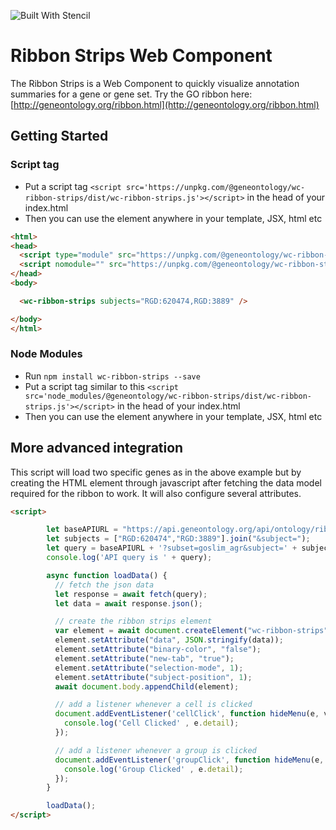 ![Built With Stencil](https://img.shields.io/badge/-Built%20With%20Stencil-16161d.svg?logo=data%3Aimage%2Fsvg%2Bxml%3Bbase64%2CPD94bWwgdmVyc2lvbj0iMS4wIiBlbmNvZGluZz0idXRmLTgiPz4KPCEtLSBHZW5lcmF0b3I6IEFkb2JlIElsbHVzdHJhdG9yIDE5LjIuMSwgU1ZHIEV4cG9ydCBQbHVnLUluIC4gU1ZHIFZlcnNpb246IDYuMDAgQnVpbGQgMCkgIC0tPgo8c3ZnIHZlcnNpb249IjEuMSIgaWQ9IkxheWVyXzEiIHhtbG5zPSJodHRwOi8vd3d3LnczLm9yZy8yMDAwL3N2ZyIgeG1sbnM6eGxpbms9Imh0dHA6Ly93d3cudzMub3JnLzE5OTkveGxpbmsiIHg9IjBweCIgeT0iMHB4IgoJIHZpZXdCb3g9IjAgMCA1MTIgNTEyIiBzdHlsZT0iZW5hYmxlLWJhY2tncm91bmQ6bmV3IDAgMCA1MTIgNTEyOyIgeG1sOnNwYWNlPSJwcmVzZXJ2ZSI%2BCjxzdHlsZSB0eXBlPSJ0ZXh0L2NzcyI%2BCgkuc3Qwe2ZpbGw6I0ZGRkZGRjt9Cjwvc3R5bGU%2BCjxwYXRoIGNsYXNzPSJzdDAiIGQ9Ik00MjQuNywzNzMuOWMwLDM3LjYtNTUuMSw2OC42LTkyLjcsNjguNkgxODAuNGMtMzcuOSwwLTkyLjctMzAuNy05Mi43LTY4LjZ2LTMuNmgzMzYuOVYzNzMuOXoiLz4KPHBhdGggY2xhc3M9InN0MCIgZD0iTTQyNC43LDI5Mi4xSDE4MC40Yy0zNy42LDAtOTIuNy0zMS05Mi43LTY4LjZ2LTMuNkgzMzJjMzcuNiwwLDkyLjcsMzEsOTIuNyw2OC42VjI5Mi4xeiIvPgo8cGF0aCBjbGFzcz0ic3QwIiBkPSJNNDI0LjcsMTQxLjdIODcuN3YtMy42YzAtMzcuNiw1NC44LTY4LjYsOTIuNy02OC42SDMzMmMzNy45LDAsOTIuNywzMC43LDkyLjcsNjguNlYxNDEuN3oiLz4KPC9zdmc%2BCg%3D%3D&colorA=16161d&style=flat-square)

# Ribbon Strips Web Component

The Ribbon Strips is a Web Component to quickly visualize annotation summaries for a gene or gene set. Try the GO ribbon here: [http://geneontology.org/ribbon.html](http://geneontology.org/ribbon.html)

## Getting Started

### Script tag

- Put a script tag  `<script src='https://unpkg.com/@geneontology/wc-ribbon-strips/dist/wc-ribbon-strips.js'></script>` in the head of your index.html
- Then you can use the element anywhere in your template, JSX, html etc

```html
<html>
<head>
  <script type="module" src="https://unpkg.com/@geneontology/wc-ribbon-strips/dist/wc-ribbon-strips/wc-ribbon-strips.esm.js"></script>
  <script nomodule="" src="https://unpkg.com/@geneontology/wc-ribbon-strips/dist/wc-ribbon-strips/wc-ribbon-strips.js"></script>
</head>
<body>

  <wc-ribbon-strips subjects="RGD:620474,RGD:3889" />

</body>
</html>
```

### Node Modules
- Run `npm install wc-ribbon-strips --save`
- Put a script tag similar to this `<script src='node_modules/@geneontology/wc-ribbon-strips/dist/wc-ribbon-strips.js'></script>` in the head of your index.html
- Then you can use the element anywhere in your template, JSX, html etc

## More advanced integration

This script will load two specific genes as in the above example but by creating the HTML element through javascript after fetching the data model required for the ribbon to work. It will also configure several attributes.

```html
<script>

        let baseAPIURL = "https://api.geneontology.org/api/ontology/ribbon/";
        let subjects = ["RGD:620474","RGD:3889"].join("&subject=");
        let query = baseAPIURL + '?subset=goslim_agr&subject=' + subjects;
        console.log('API query is ' + query);

        async function loadData() {
          // fetch the json data
          let response = await fetch(query);
          let data = await response.json();

          // create the ribbon strips element
          var element = await document.createElement("wc-ribbon-strips");
          element.setAttribute("data", JSON.stringify(data));
          element.setAttribute("binary-color", "false");
          element.setAttribute("new-tab", "true");
          element.setAttribute("selection-mode", 1);
          element.setAttribute("subject-position", 1);
          await document.body.appendChild(element);

          // add a listener whenever a cell is clicked
          document.addEventListener('cellClick', function hideMenu(e, v) {
            console.log('Cell Clicked' , e.detail);
          });

          // add a listener whenever a group is clicked
          document.addEventListener('groupClick', function hideMenu(e, v) {
            console.log('Group Clicked' , e.detail);
          });
        }

        loadData();
</script>
```